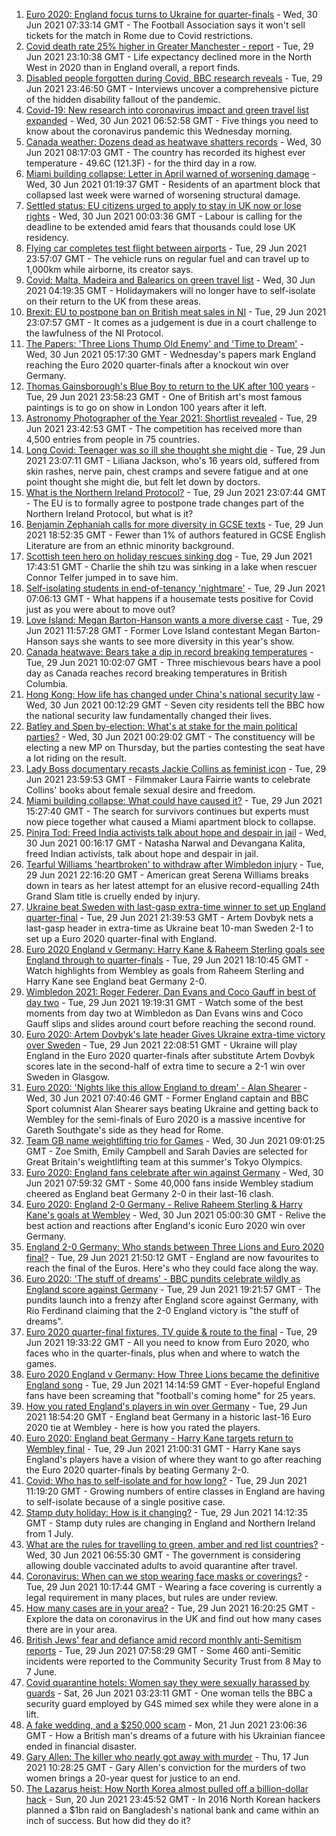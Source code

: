1. [Euro 2020: England focus turns to Ukraine for quarter-finals](https://www.bbc.co.uk/sport/football/57660584) - Wed, 30 Jun 2021 07:33:14 GMT - The Football Association says it won't sell tickets for the match in Rome due to Covid restrictions.
2. [Covid death rate 25% higher in Greater Manchester - report](https://www.bbc.co.uk/news/health-57658479) - Tue, 29 Jun 2021 23:10:38 GMT - Life expectancy declined more in the North West in 2020 than in England overall, a report finds.
3. [Disabled people forgotten during Covid, BBC research reveals](https://www.bbc.co.uk/news/uk-57652173) - Tue, 29 Jun 2021 23:46:50 GMT - Interviews uncover a comprehensive picture of the hidden disability fallout of the pandemic.
4. [Covid-19: New research into coronavirus impact and green travel list expanded](https://www.bbc.co.uk/news/uk-57658350) - Wed, 30 Jun 2021 06:52:58 GMT - Five things you need to know about the coronavirus pandemic this Wednesday morning.
5. [Canada weather: Dozens dead as heatwave shatters records](https://www.bbc.co.uk/news/world-us-canada-57654133) - Wed, 30 Jun 2021 08:17:03 GMT - The country has recorded its highest ever temperature - 49.6C (121.3F) - for the third day in a row.
6. [Miami building collapse: Letter in April warned of worsening damage](https://www.bbc.co.uk/news/world-us-canada-57659311) - Wed, 30 Jun 2021 01:19:37 GMT - Residents of an apartment block that collapsed last week were warned of worsening structural damage.
7. [Settled status: EU citizens urged to apply to stay in UK now or lose rights](https://www.bbc.co.uk/news/uk-politics-57657520) - Wed, 30 Jun 2021 00:03:36 GMT - Labour is calling for the deadline to be extended amid fears that thousands could lose UK residency.
8. [Flying car completes test flight between airports](https://www.bbc.co.uk/news/technology-57651843) - Tue, 29 Jun 2021 23:57:07 GMT - The vehicle runs on regular fuel and can travel up to 1,000km while airborne, its creator says.
9. [Covid: Malta, Madeira and Balearics on green travel list](https://www.bbc.co.uk/news/uk-57661648) - Wed, 30 Jun 2021 04:19:35 GMT - Holidaymakers will no longer have to self-isolate on their return to the UK from these areas.
10. [Brexit: EU to postpone ban on British meat sales in NI](https://www.bbc.co.uk/news/uk-northern-ireland-57644497) - Tue, 29 Jun 2021 23:07:57 GMT - It comes as a judgement is due in a court challenge to the lawfulness of the NI Protocol.
11. [The Papers: 'Three Lions Thump Old Enemy' and 'Time to Dream'](https://www.bbc.co.uk/news/blogs-the-papers-57660473) - Wed, 30 Jun 2021 05:17:30 GMT - Wednesday's papers mark England reaching the Euro 2020 quarter-finals after a knockout win over Germany.
12. [Thomas Gainsborough's Blue Boy to return to the UK after 100 years](https://www.bbc.co.uk/news/entertainment-arts-57649531) - Tue, 29 Jun 2021 23:58:23 GMT - One of British art's most famous paintings is to go on show in London 100 years after it left.
13. [Astronomy Photographer of the Year 2021: Shortlist revealed](https://www.bbc.co.uk/news/in-pictures-57653901) - Tue, 29 Jun 2021 23:42:53 GMT - The competition has received more than 4,500 entries from people in 75 countries.
14. [Long Covid: Teenager was so ill she thought she might die](https://www.bbc.co.uk/news/health-57653791) - Tue, 29 Jun 2021 23:07:11 GMT - Liliana Jackson, who's 16 years old, suffered from skin rashes, nerve pain, chest cramps and severe fatigue and at one point thought she might die, but felt let down by doctors.
15. [What is the Northern Ireland Protocol?](https://www.bbc.co.uk/news/uk-northern-ireland-57519393) - Tue, 29 Jun 2021 23:07:44 GMT - The EU is to formally agree to postpone trade changes part of the Northern Ireland Protocol, but what is it?
16. [Benjamin Zephaniah calls for more diversity in GCSE texts](https://www.bbc.co.uk/news/education-57656231) - Tue, 29 Jun 2021 18:52:35 GMT - Fewer than 1% of authors featured in GCSE English Literature are from an ethnic minority background.
17. [Scottish teen hero on holiday rescues sinking dog](https://www.bbc.co.uk/news/uk-wales-57653931) - Tue, 29 Jun 2021 17:43:51 GMT - Charlie the shih tzu was sinking in a lake when rescuer Connor Telfer jumped in to save him.
18. [Self-isolating students in end-of-tenancy 'nightmare'](https://www.bbc.co.uk/news/newsbeat-57644652) - Tue, 29 Jun 2021 07:06:13 GMT - What happens if a housemate tests positive for Covid just as you were about to move out?
19. [Love Island: Megan Barton-Hanson wants a more diverse cast](https://www.bbc.co.uk/news/entertainment-arts-57649495) - Tue, 29 Jun 2021 11:57:28 GMT - Former Love Island contestant Megan Barton-Hanson says she wants to see more diversity in this year's show.
20. [Canada heatwave: Bears take a dip in record breaking temperatures](https://www.bbc.co.uk/news/world-us-canada-57651894) - Tue, 29 Jun 2021 10:02:07 GMT - Three mischievous bears have a pool day as Canada reaches record breaking temperatures in British Columbia.
21. [Hong Kong: How life has changed under China's national security law](https://www.bbc.co.uk/news/world-asia-china-57649442) - Wed, 30 Jun 2021 00:12:29 GMT - Seven city residents tell the BBC how the national security law fundamentally changed their lives.
22. [Batley and Spen by-election: What's at stake for the main political parties?](https://www.bbc.co.uk/news/uk-politics-57639970) - Wed, 30 Jun 2021 00:29:02 GMT - The constituency will be electing a new MP on Thursday, but the parties contesting the seat have a lot riding on the result.
23. [Lady Boss documentary recasts Jackie Collins as feminist icon](https://www.bbc.co.uk/news/entertainment-arts-57640590) - Tue, 29 Jun 2021 23:59:53 GMT - Filmmaker Laura Fairrie wants to celebrate Collins' books about female sexual desire and freedom.
24. [Miami building collapse: What could have caused it?](https://www.bbc.co.uk/news/world-us-canada-57651025) - Tue, 29 Jun 2021 15:27:40 GMT - The search for survivors continues but experts must now piece together what caused a Miami apartment block to collapse.
25. [Pinjra Tod: Freed India activists talk about hope and despair in jail](https://www.bbc.co.uk/news/world-asia-india-57648106) - Wed, 30 Jun 2021 00:16:17 GMT - Natasha Narwal and Devangana Kalita, freed Indian activists, talk about hope and despair in jail.
26. [Tearful Williams 'heartbroken' to withdraw after Wimbledon injury](https://www.bbc.co.uk/sport/tennis/57656647) - Tue, 29 Jun 2021 22:16:20 GMT - American great Serena Williams breaks down in tears as her latest attempt for an elusive record-equalling 24th Grand Slam title is cruelly ended by injury.
27. [Ukraine beat Sweden with last-gasp extra-time winner to set up England quarter-final](https://www.bbc.co.uk/sport/football/51198613) - Tue, 29 Jun 2021 21:39:53 GMT - Artem Dovbyk nets a last-gasp header in extra-time as Ukraine beat 10-man Sweden 2-1 to set up a Euro 2020 quarter-final with England.
28. [Euro 2020 England v Germany: Harry Kane & Raheem Sterling goals see England through to quarter-finals](https://www.bbc.co.uk/sport/av/football/57659210) - Tue, 29 Jun 2021 18:10:45 GMT - Watch highlights from Wembley as goals from Raheem Sterling and Harry Kane see England beat Germany 2-0.
29. [Wimbledon 2021: Roger Federer, Dan Evans and Coco Gauff in best of day two](https://www.bbc.co.uk/sport/av/tennis/57655463) - Tue, 29 Jun 2021 19:19:31 GMT - Watch some of the best moments from day two at Wimbledon as Dan Evans wins and Coco Gauff slips and slides around court before reaching the second round.
30. [Euro 2020: Artem Dovbyk's late header Gives Ukraine extra-time victory over Sweden](https://www.bbc.co.uk/sport/av/football/57660665) - Tue, 29 Jun 2021 22:08:51 GMT - Ukraine will play England in the Euro 2020 quarter-finals after substitute Artem Dovbyk scores late in the second-half of extra time to secure a 2-1 win over Sweden in Glasgow.
31. [Euro 2020: 'Nights like this allow England to dream' - Alan Shearer](https://www.bbc.co.uk/sport/football/57633442) - Wed, 30 Jun 2021 07:40:46 GMT - Former England captain and BBC Sport columnist Alan Shearer says beating Ukraine and getting back to Wembley for the semi-finals of Euro 2020 is a massive incentive for Gareth Southgate's side as they head for Rome.
32. [Team GB name weightlifting trio for Games](https://www.bbc.co.uk/sport/olympics/57659803) - Wed, 30 Jun 2021 09:01:25 GMT - Zoe Smith, Emily Campbell and Sarah Davies are selected for Great Britain's weightlifting team at this summer's Tokyo Olympics.
33. [Euro 2020: England fans celebrate after win against Germany](https://www.bbc.co.uk/news/uk-57657990) - Wed, 30 Jun 2021 07:59:32 GMT - Some 40,000 fans inside Wembley stadium cheered as England beat Germany 2-0 in their last-16 clash.
34. [Euro 2020: England 2-0 Germany - Relive Raheem Sterling & Harry Kane's goals at Wembley](https://www.bbc.co.uk/sport/av/football/57660524) - Wed, 30 Jun 2021 05:00:30 GMT - Relive the best action and reactions after England's iconic Euro 2020 win over Germany.
35. [England 2-0 Germany: Who stands between Three Lions and Euro 2020 final?](https://www.bbc.co.uk/sport/football/57638163) - Tue, 29 Jun 2021 21:50:12 GMT - England are now favourites to reach the final of the Euros. Here's who they could face along the way.
36. [Euro 2020: 'The stuff of dreams' - BBC pundits celebrate wildly as England score against Germany](https://www.bbc.co.uk/sport/av/football/57659702) - Tue, 29 Jun 2021 19:21:57 GMT - The pundits launch into a frenzy after England score against Germany, with Rio Ferdinand claiming that the 2-0 England victory is "the stuff of dreams".
37. [Euro 2020 quarter-final fixtures, TV guide & route to the final](https://www.bbc.co.uk/sport/football/57516261) - Tue, 29 Jun 2021 19:33:22 GMT - All you need to know from Euro 2020, who faces who in the quarter-finals, plus when and where to watch the games.
38. [Euro 2020 England v Germany: How Three Lions became the definitive England song](https://www.bbc.co.uk/news/newsbeat-44711564) - Tue, 29 Jun 2021 14:14:59 GMT - Ever-hopeful England fans have been screaming that "football's coming home" for 25 years.
39. [How you rated England's players in win over Germany](https://www.bbc.co.uk/sport/football/51198971) - Tue, 29 Jun 2021 18:54:20 GMT - England beat Germany in a historic last-16 Euro 2020 tie at Wembley - here is how you rated the players.
40. [Euro 2020: England beat Germany - Harry Kane targets return to Wembley final](https://www.bbc.co.uk/sport/football/57658629) - Tue, 29 Jun 2021 21:00:31 GMT - Harry Kane says England's players have a vision of where they want to go after reaching the Euro 2020 quarter-finals by beating Germany 2-0.
41. [Covid: Who has to self-isolate and for how long?](https://www.bbc.co.uk/news/explainers-54239922) - Tue, 29 Jun 2021 11:19:20 GMT - Growing numbers of entire classes in England are having to self-isolate because of a single positive case.
42. [Stamp duty holiday: How is it changing?](https://www.bbc.co.uk/news/business-53319433) - Tue, 29 Jun 2021 14:12:35 GMT - Stamp duty rules are changing in England and Northern Ireland from 1 July.
43. [What are the rules for travelling to green, amber and red list countries?](https://www.bbc.co.uk/news/explainers-52544307) - Wed, 30 Jun 2021 06:55:30 GMT - The government is considering allowing double vaccinated adults to avoid quarantine after travel.
44. [Coronavirus: When can we stop wearing face masks or coverings?](https://www.bbc.co.uk/news/health-51205344) - Tue, 29 Jun 2021 10:17:44 GMT - Wearing a face covering is currently a legal requirement in many places, but rules are under review.
45. [How many cases are in your area?](https://www.bbc.co.uk/news/uk-51768274) - Tue, 29 Jun 2021 16:20:25 GMT - Explore the data on coronavirus in the UK and find out how many cases there are in your area.
46. [British Jews' fear and defiance amid record monthly anti-Semitism reports](https://www.bbc.co.uk/news/uk-57339266) - Tue, 29 Jun 2021 07:58:29 GMT - Some 460 anti-Semitic incidents were reported to the Community Security Trust from 8 May to 7 June.
47. [Covid quarantine hotels: Women say they were sexually harassed by guards](https://www.bbc.co.uk/news/stories-57609164) - Sat, 26 Jun 2021 03:23:11 GMT - One woman tells the BBC a security guard employed by G4S mimed sex while they were alone in a lift.
48. [A fake wedding, and a $250,000 scam](https://www.bbc.co.uk/news/world-europe-57358241) - Mon, 21 Jun 2021 23:06:36 GMT - How a British man's dreams of a future with his Ukrainian fiancee ended in financial disaster.
49. [Gary Allen: The killer who nearly got away with murder](https://www.bbc.co.uk/news/uk-england-57331321) - Thu, 17 Jun 2021 10:28:25 GMT - Gary Allen's conviction for the murders of two women brings a 20-year quest for justice to an end.
50. [The Lazarus heist: How North Korea almost pulled off a billion-dollar hack](https://www.bbc.co.uk/news/stories-57520169) - Sun, 20 Jun 2021 23:45:52 GMT - In 2016 North Korean hackers planned a $1bn raid on Bangladesh's national bank and came within an inch of success. But how did they do it?
